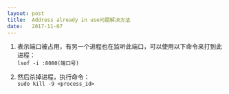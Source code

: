 ```yaml
---
layout: post                      
title:  Address already in use问题解决方法
date:   2017-11-07     
---
```


1. 表示端口被占用，有另一个进程也在监听此端口，可以使用以下命令来打到此进程：<br>
`lsof -i :8080(端口号)`

2. 然后杀掉进程，执行命令：<br>
`sudo kill -9 <process_id>`
